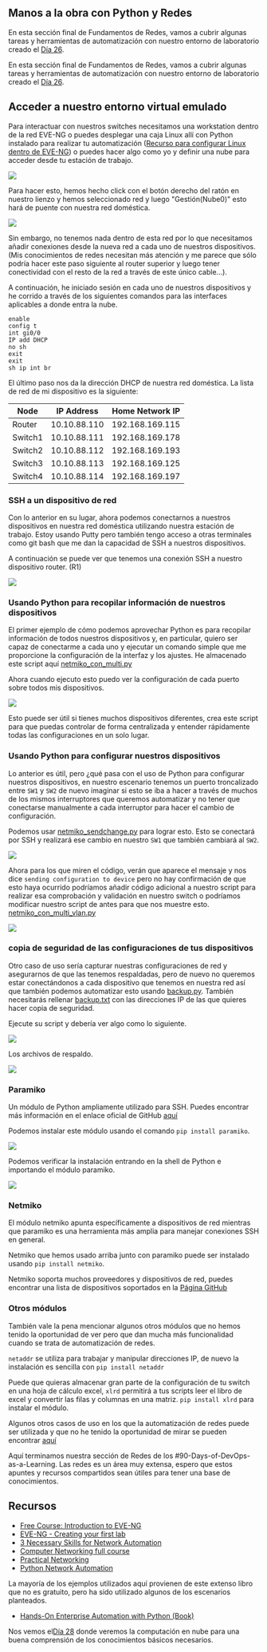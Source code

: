 ## Manos a la obra con Python y Redes

En esta sección final de Fundamentos de Redes, vamos a cubrir algunas tareas y herramientas de automatización con nuestro entorno de laboratorio creado el [Día 26](day26.md).

En esta sección final de Fundamentos de Redes, vamos a cubrir algunas tareas y herramientas de automatización con nuestro entorno de laboratorio creado el [Día 26](day18.md).

## Acceder a nuestro entorno virtual emulado

Para interactuar con nuestros switches necesitamos una workstation dentro de la red EVE-NG o puedes desplegar una caja Linux allí con Python instalado para realizar tu automatización ([Recurso para configurar Linux dentro de EVE-NG](https://www.youtube.com/watch?v=3Qstk3zngrY)) o puedes hacer algo como yo y definir una nube para acceder desde tu estación de trabajo.

![](Images/Day27_Networking3.png)

Para hacer esto, hemos hecho click con el botón derecho del ratón en nuestro lienzo y hemos seleccionado red y luego "Gestión(Nube0)" esto hará de puente con nuestra red doméstica.

![](Images/Day27_Networking4.png)

Sin embargo, no tenemos nada dentro de esta red por lo que necesitamos añadir conexiones desde la nueva red a cada uno de nuestros dispositivos. (Mis conocimientos de redes necesitan más atención y me parece que sólo podría hacer este paso siguiente al router superior y luego tener conectividad con el resto de la red a través de este único cable...).

A continuación, he iniciado sesión en cada uno de nuestros dispositivos y he corrido a través de los siguientes comandos para las interfaces aplicables a donde entra la nube.

```
enable
config t
int gi0/0
IP add DHCP
no sh
exit
exit
sh ip int br
```

El último paso nos da la dirección DHCP de nuestra red doméstica. La lista de red de mi dispositivo es la siguiente:

| Node    | IP Address   | Home Network IP |
| ------- | ------------ | --------------- |
| Router  | 10.10.88.110 | 192.168.169.115 |
| Switch1 | 10.10.88.111 | 192.168.169.178 |
| Switch2 | 10.10.88.112 | 192.168.169.193 |
| Switch3 | 10.10.88.113 | 192.168.169.125 |
| Switch4 | 10.10.88.114 | 192.168.169.197 |

### SSH a un dispositivo de red

Con lo anterior en su lugar, ahora podemos conectarnos a nuestros dispositivos en nuestra red doméstica utilizando nuestra estación de trabajo. Estoy usando Putty pero también tengo acceso a otras terminales como git bash que me dan la capacidad de SSH a nuestros dispositivos.

A continuación se puede ver que tenemos una conexión SSH a nuestro dispositivo router. (R1)

![](Images/Day27_Networking5.png)

### Usando Python para recopilar información de nuestros dispositivos

El primer ejemplo de cómo podemos aprovechar Python es para recopilar información de todos nuestros dispositivos y, en particular, quiero ser capaz de conectarme a cada uno y ejecutar un comando simple que me proporcione la configuración de la interfaz y los ajustes. He almacenado este script aquí [netmiko_con_multi.py](Networking/netmiko_con_multi.py)

Ahora cuando ejecuto esto puedo ver la configuración de cada puerto sobre todos mis dispositivos.

![](Images/Day27_Networking6.png)

Esto puede ser útil si tienes muchos dispositivos diferentes, crea este script para que puedas controlar de forma centralizada y entender rápidamente todas las configuraciones en un solo lugar.

### Usando Python para configurar nuestros dispositivos

Lo anterior es útil, pero ¿qué pasa con el uso de Python para configurar nuestros dispositivos, en nuestro escenario tenemos un puerto troncalizado entre `SW1` y `SW2` de nuevo imaginar si esto se iba a hacer a través de muchos de los mismos interruptores que queremos automatizar y no tener que conectarse manualmente a cada interruptor para hacer el cambio de configuración.

Podemos usar [netmiko_sendchange.py](Networking/netmiko_sendchange.py) para lograr esto. Esto se conectará por SSH y realizará ese cambio en nuestro `SW1` que también cambiará al `SW2`.

![](Images/Day27_Networking7.png)

Ahora para los que miren el código, verán que aparece el mensaje y nos dice `sending configuration to device` pero no hay confirmación de que esto haya ocurrido podríamos añadir código adicional a nuestro script para realizar esa comprobación y validación en nuestro switch o podríamos modificar nuestro script de antes para que nos muestre esto. [netmiko_con_multi_vlan.py](Networking/netmiko_con_multi_vlan.py)

![](Images/Day27_Networking8.png)

### copia de seguridad de las configuraciones de tus dispositivos

Otro caso de uso sería capturar nuestras configuraciones de red y asegurarnos de que las tenemos respaldadas, pero de nuevo no queremos estar conectándonos a cada dispositivo que tenemos en nuestra red así que también podemos automatizar esto usando [backup.py](Networking/backup.py). También necesitarás rellenar [backup.txt](Networking/backup.txt) con las direcciones IP de las que quieres hacer copia de seguridad.

Ejecute su script y debería ver algo como lo siguiente.

![](Images/Day27_Networking9.png)

Los archivos de respaldo.

![](Images/Day27_Networking10.png)

### Paramiko

Un módulo de Python ampliamente utilizado para SSH. Puedes encontrar más información en el enlace oficial de GitHub [aquí](https://github.com/paramiko/paramiko)

Podemos instalar este módulo usando el comando `pip install paramiko`.

![](Images/Day27_Networking1.png)

Podemos verificar la instalación entrando en la shell de Python e importando el módulo paramiko.

![](Images/Day27_Networking2.png)

### Netmiko

El módulo netmiko apunta específicamente a dispositivos de red mientras que paramiko es una herramienta más amplia para manejar conexiones SSH en general.

Netmiko que hemos usado arriba junto con paramiko puede ser instalado usando `pip install netmiko`.

Netmiko soporta muchos proveedores y dispositivos de red, puedes encontrar una lista de dispositivos soportados en la [Página GitHub](https://github.com/ktbyers/netmiko#supports)

### Otros módulos

También vale la pena mencionar algunos otros módulos que no hemos tenido la oportunidad de ver pero que dan mucha más funcionalidad cuando se trata de automatización de redes.

`netaddr` se utiliza para trabajar y manipular direcciones IP, de nuevo la instalación es sencilla con `pip install netaddr`

Puede que quieras almacenar gran parte de la configuración de tu switch en una hoja de cálculo excel, `xlrd` permitirá a tus scripts leer el libro de excel y convertir las filas y columnas en una matriz. `pip install xlrd` para instalar el módulo.

Algunos otros casos de uso en los que la automatización de redes puede ser utilizada y que no he tenido la oportunidad de mirar se pueden encontrar [aquí](https://github.com/ktbyers/pynet/tree/master/presentations/dfwcug/examples)

Aquí terminamos nuestra sección de Redes de los #90-Days-of-DevOps-as-a-Learning. Las redes es un área muy extensa, espero que estos apuntes y recursos compartidos sean útiles para tener una base de conocimientos.

## Recursos

- [Free Course: Introduction to EVE-NG](https://www.youtube.com/watch?v=g6B0f_E0NMg)
- [EVE-NG - Creating your first lab](https://www.youtube.com/watch?v=9dPWARirtK8)
- [3 Necessary Skills for Network Automation](https://www.youtube.com/watch?v=KhiJ7Fu9kKA&list=WL&index=122&t=89s)
- [Computer Networking full course](https://www.youtube.com/watch?v=IPvYjXCsTg8)
- [Practical Networking](http://www.practicalnetworking.net/)
- [Python Network Automation](https://www.youtube.com/watch?v=xKPzLplPECU&list=WL&index=126)

La mayoría de los ejemplos utilizados aquí provienen de este extenso libro que no es gratuito, pero ha sido utilizado algunos de los escenarios planteados.

- [Hands-On Enterprise Automation with Python (Book)](https://www.packtpub.com/product/hands-on-enterprise-automation-with-python/9781788998512)

Nos vemos el[Día 28](day28.md) donde veremos la computación en nube para una buena comprensión de los conocimientos básicos necesarios.
